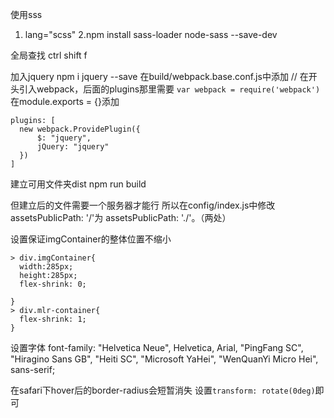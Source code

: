 使用sss 
1. lang="scss"
2.npm install sass-loader node-sass --save-dev


全局查找 ctrl shift f

加入jquery
npm i jquery --save
在build/webpack.base.conf.js中添加
// 在开头引入webpack，后面的plugins那里需要
`var webpack = require('webpack')`
在module.exports = {}添加
```
plugins: [
  new webpack.ProvidePlugin({
      $: "jquery",
      jQuery: "jquery"
  })
]
```


建立可用文件夹dist
npm run build

但建立后的文件需要一个服务器才能行
所以在config/index.js中修改
assetsPublicPath: '/'为
assetsPublicPath: './'。（两处）

设置保证imgContainer的整体位置不缩小
```angularjs
> div.imgContainer{
  width:285px;
  height:285px;
  flex-shrink: 0;

}
> div.mlr-container{
  flex-shrink: 1;
}

```

设置字体
font-family: "Helvetica Neue", Helvetica, Arial, "PingFang SC", "Hiragino Sans GB", "Heiti SC", "Microsoft YaHei", "WenQuanYi Micro Hei", sans-serif;

在safari下hover后的border-radius会短暂消失
设置`transform: rotate(0deg)`即可

